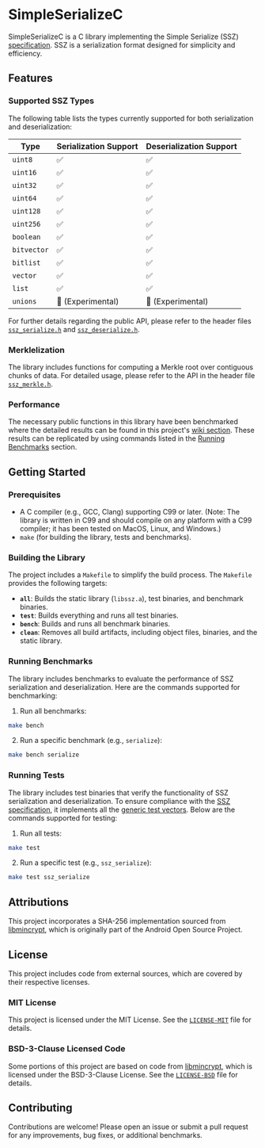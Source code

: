 # SimpleSerializeC

SimpleSerializeC is a C library implementing the Simple Serialize (SSZ) [specification](https://github.com/ethereum/consensus-specs/blob/dev/ssz/simple-serialize.md). SSZ is a serialization format designed for simplicity and efficiency.

## Features

### Supported SSZ Types

The following table lists the types currently supported for both serialization and deserialization:

| Type        | Serialization Support | Deserialization Support |
|-------------|-----------------------|-------------------------|
| `uint8`     | ✅                    | ✅                      |
| `uint16`    | ✅                    | ✅                      |
| `uint32`    | ✅                    | ✅                      |
| `uint64`    | ✅                    | ✅                      |
| `uint128`   | ✅                    | ✅                      |
| `uint256`   | ✅                    | ✅                      |
| `boolean`   | ✅                    | ✅                      |
| `bitvector` | ✅                    | ✅                      |
| `bitlist`   | ✅                    | ✅                      |
| `vector`    | ✅                    | ✅                      |
| `list`      | ✅                    | ✅                      |
| `unions`    | 🧪 (Experimental)     | 🧪 (Experimental)       |

For further details regarding the public API, please refer to the header files [`ssz_serialize.h`](include/ssz_serialize.h) and [`ssz_deserialize.h`](include/ssz_deserialize.h).

### Merklelization

The library includes functions for computing a Merkle root over contiguous chunks of data. For detailed usage, please refer to the API in the header file [`ssz_merkle.h`](include/ssz_merkle.h).

### Performance

The necessary public functions in this library have been benchmarked where the detailed results can be found in this project's [wiki section](https://github.com/Pier-Two/SimpleSerializeC/wiki/Performance). These results can be replicated by using commands listed in the [Running Benchmarks](#running-benchmarks) section. 

## Getting Started

### Prerequisites
- A C compiler (e.g., GCC, Clang) supporting C99 or later. (Note: The library is written in C99 and should compile on any platform with a C99 compiler; it has been tested on MacOS, Linux, and Windows.)
- `make` (for building the library, tests and benchmarks).

### Building the Library
The project includes a `Makefile` to simplify the build process. The `Makefile` provides the following targets:

- **`all`**: Builds the static library (`libssz.a`), test binaries, and benchmark binaries.
- **`test`**: Builds everything and runs all test binaries.
- **`bench`**: Builds and runs all benchmark binaries.
- **`clean`**: Removes all build artifacts, including object files, binaries, and the static library.

### Running Benchmarks
The library includes benchmarks to evaluate the performance of SSZ serialization and deserialization. Here are the commands supported for benchmarking:

1. Run all benchmarks:
```bash
make bench
```

2. Run a specific benchmark (e.g., `serialize`):
```bash
make bench serialize
```

### Running Tests
The library includes test binaries that verify the functionality of SSZ serialization and deserialization. To ensure compliance with the [SSZ specification](https://github.com/ethereum/consensus-specs/blob/dev/ssz/simple-serialize.md), it implements all the [generic test vectors](https://github.com/ethereum/consensus-specs/tree/dev/tests/generators/ssz_generic). Below are the commands supported for testing:

1. Run all tests:
```bash
make test
```

2. Run a specific test (e.g., `ssz_serialize`):
```bash
make test ssz_serialize
``` 

## Attributions

This project incorporates a SHA-256 implementation sourced from [libmincrypt](https://android.googlesource.com/platform/system/core/+/669ecc2f5e80ff924fa20ce7445354a7c5bcfd98/libmincrypt), which is originally part of the Android Open Source Project. 

## License
This project includes code from external sources, which are covered by their respective licenses. 

### MIT License 
This project is licensed under the MIT License. See the [`LICENSE-MIT`](LICENSE-MIT) file for details.

### BSD-3-Clause Licensed Code
Some portions of this project are based on code from [libmincrypt](https://android.googlesource.com/platform/system/core/+/669ecc2f5e80ff924fa20ce7445354a7c5bcfd98/libmincrypt), which is licensed under the BSD-3-Clause License. See the [`LICENSE-BSD`](LICENSE-BSD) file for details.

## Contributing
Contributions are welcome! Please open an issue or submit a pull request for any improvements, bug fixes, or additional benchmarks.
